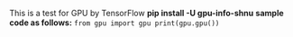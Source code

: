 This is a test for GPU by TensorFlow
**pip install -U gpu-info-shnu**
**sample code as follows:**
`from gpu import gpu
print(gpu.gpu())`

